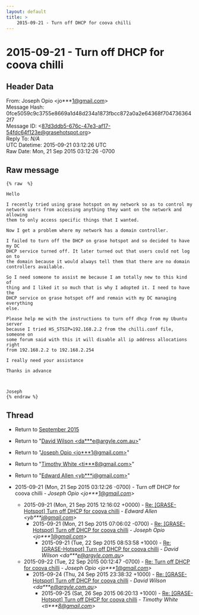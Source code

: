 ```yaml
---
layout: default
title: >
    2015-09-21 - Turn off DHCP for coova chilli
---
```


# 2015-09-21 - Turn off DHCP for coova chilli

## Header Data

From: Joseph Opio \<jo***1@gmail.com\><br>
Message Hash: 0fce5059c9c3755e8669a1d48d234a1873fbcc872a0a2e64368f7047363642f7<br>
Message ID: \<87d3ddb5-676c-47e3-af17-54fdc64f123e@grasehotspot.org\><br>
Reply To: _N/A_<br>
UTC Datetime: 2015-09-21 03:12:26 UTC<br>
Raw Date: Mon, 21 Sep 2015 03:12:26 -0700<br>

## Raw message

```
{% raw  %} 

Hello

I recently tried using grase hotspot on my network so as to control my 
network users from accessing anything they want on the network and allowing 
them to only access specific things that I wanted.

Now I get a problem where my network has a domain controller.

I failed to turn off the DHCP on grase hotspot and so decided to have my DC 
DHCP service turned off. It later turned out that users could not log on to 
the domain because it would always tell them that there are no domain 
controllers available.

So I need someone to assist me because I am totally new to this kind of 
thing and I liked it so much that is why I adopted it. I need to have the 
DHCP service on grase hotspot off and remain with my DC managing everything 
else.

Please help me with the instructions to turn off dhcp from my Ubuntu server 
because I tried HS_STSIP=192.168.2.2 from the chilli.conf file, someone on 
some forum said with this it will disable all ip address allocations right 
from 192.168.2.2 to 192.168.2.254

I really need your assistance 

Thanks in advance

 

Joseph
{% endraw %}
```

## Thread

+ Return to [September 2015](/archive/2015/09)

+ Return to "[David Wilson <da***e<span>@</span>argyle.com.au>](/authors/da___e_at_argyle_com_au)"
+ Return to "[Joseph Opio <jo***1<span>@</span>gmail.com>](/authors/jo___1_at_gmail_com)"
+ Return to "[Timothy White <ti***8<span>@</span>gmail.com>](/authors/ti___8_at_gmail_com)"
+ Return to "[Edward Allen <yb***j<span>@</span>gmail.com>](/authors/yb___j_at_gmail_com)"

+ 2015-09-21 (Mon, 21 Sep 2015 03:12:26 -0700) - Turn off DHCP for coova chilli - _Joseph Opio \<jo***1@gmail.com\>_
  + 2015-09-21 (Mon, 21 Sep 2015 12:16:02 +0000) - [Re: [GRASE-Hotspot] Turn off DHCP for coova chilli](/archive/2015/09/c07b4ed63d9edc52a3c623a15ef2d3a888d1fe6f6a68459e09294c95ba835a32) - _Edward Allen \<yb***j@gmail.com\>_
    + 2015-09-21 (Mon, 21 Sep 2015 07:06:02 -0700) - [Re: [GRASE-Hotspot] Turn off DHCP for coova chilli](/archive/2015/09/e8294b484174736f6d403c8a928f570e55a01a46fe73351a6035b86926b1dd3b) - _Joseph Opio \<jo***1@gmail.com\>_
      + 2015-09-21 (Tue, 22 Sep 2015 08:53:58 +1000) - [Re: [GRASE-Hotspot] Turn off DHCP for coova chilli](/archive/2015/09/be633a37421bfde35c2e8c22db9a2174456b6301026877251f9399acbf31f1cc) - _David Wilson \<da***e@argyle.com.au\>_
  + 2015-09-22 (Tue, 22 Sep 2015 00:12:47 -0700) - [Re: Turn off DHCP for coova chilli](/archive/2015/09/153241002f33ced1ac9da61f7702cbb48d1dfea4e16579c46c4f8386241fe423) - _Joseph Opio \<jo***1@gmail.com\>_
    + 2015-09-24 (Thu, 24 Sep 2015 23:38:32 +1000) - [Re: [GRASE-Hotspot] Turn off DHCP for coova chilli](/archive/2015/09/a502d02f37428e8bd1b9463d5d53a5daac83669016e35ff3831c939e45384c3a) - _David Wilson \<da***e@argyle.com.au\>_
      + 2015-09-25 (Sat, 26 Sep 2015 06:20:13 +1000) - [Re: [GRASE-Hotspot] Turn off DHCP for coova chilli](/archive/2015/09/0690300de72d610f4047c701d4ccb20b4a982a30755e3820ba2259ca446a2eee) - _Timothy White \<ti***8@gmail.com\>_

